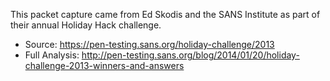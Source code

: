 This packet capture came from Ed Skodis and the SANS Institute as part of their annual Holiday Hack challenge.

 - Source:  https://pen-testing.sans.org/holiday-challenge/2013
 - Full Analysis:  http://pen-testing.sans.org/blog/2014/01/20/holiday-challenge-2013-winners-and-answers

